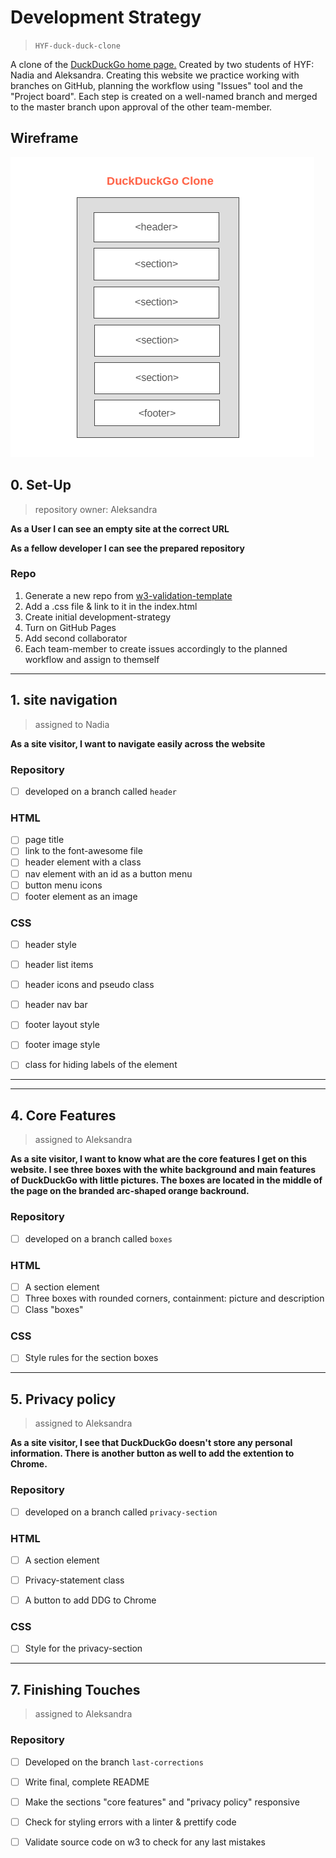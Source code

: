 # Development Strategy

> `HYF-duck-duck-clone`

A clone of the [DuckDuckGo home page.](duckduckgo.com) Created by two students of HYF: Nadia and Aleksandra. Creating this website we practice working with branches on GitHub, planning the workflow using "Issues" tool and the "Project board". Each step is created on a well-named branch and merged to the master branch upon approval of the other team-member. 

## Wireframe

![wireframe](/wireframe.png)

## 0. Set-Up

> repository owner: Aleksandra

__As a User I can see an empty site at the correct URL__

__As a fellow developer I can see the prepared repository__

### Repo

1. Generate a new repo from [w3-validation-template](https://github.com/hackyourfuturebelgium/w3-validation-template)
2. Add a .css file & link to it in the index.html
3. Create initial development-strategy
4. Turn on GitHub Pages
5. Add second collaborator
6. Each team-member to create issues accordingly to the planned workflow and assign to themself

---
 
 ## 1. site navigation 

> assigned to Nadia

__As a site visitor, I want to navigate easily across the website__

### Repository

- [ ] developed on a branch called `header`

### HTML

- [ ] page title
- [ ] link to the font-awesome file
- [ ] header element with a class
- [ ] nav element with an id as a button menu
- [ ] button menu icons
- [ ] footer element as an image

### CSS

- [ ] header style
- [ ] header list items
- [ ] header icons and pseudo class
- [ ] header nav bar
- [ ] footer layout style
- [ ] footer image style
- [ ] class for hiding labels of the element


---

<!-- ## 2.  site search

> assigned to Nadia

__As a site visitor, I want to perform search using the website__

### Repository

- [ ] developed on a branch called `search`

### HTML

- [ ] A section element with an id
- [ ] Logo image as a link element
- [ ] Form element with a search bar

### CSS

- [ ] search section layout
- [ ] image layout
- [ ] search-bar class
- [ ] search input layout
- [ ] search button style
- [ ] search button icon style

---

## 3. features

> assigned to Nadia

__As a site visitor, I want to learn more about the features of the company product__

### Repository

- [ ] developed on a branch called `features`

### HTML

- [ ] A section element with an id
- [ ] Heading and paragraphs element
- [ ] List element
- [ ] Form element
- [ ] Link element

### CSS

- [ ] features section layout
- [ ] list items layout
- [ ] search section layout
- [ ] link style
- [ ] button style

-->
---

## 4. Core Features

> assigned to Aleksandra

__As a site visitor, I want to know what are the core features I get on this website. I see three boxes with the white background and main features of DuckDuckGo with little pictures. The boxes are located in the middle of the page on the branded arc-shaped orange backround.__

### Repository

- [ ] developed on a branch called `boxes`

### HTML

- [ ] A section element
- [ ] Three boxes with rounded corners, containment: picture and description
- [ ] Class "boxes"

### CSS

- [ ] Style rules for the section boxes

---

## 5. Privacy policy

> assigned to Aleksandra

__As a site visitor, I see that DuckDuckGo doesn't store any personal information. There is another button as well to add the extention to Chrome.__

### Repository

- [ ] developed on a branch called `privacy-section`

### HTML

- [ ] A section element
- [ ] Privacy-statement class 
- [ ] A button to add DDG to Chrome


### CSS

- [ ] Style for the privacy-section

---

<!-- ## 6. Finishing Touches

> assigned to Nadia

### Repository

- [ ] Developed on the branch

- [ ] Write final, complete README
- [ ] Check for styling errors with a linter & prettify code
- [ ] Validate source code on w3 to check for any last mistakes
- [ ] Development-strategy -->

## 7. Finishing Touches

> assigned to Aleksandra 

### Repository

- [ ] Developed on the branch `last-corrections`

- [ ] Write final, complete README
- [ ] Make the sections "core features" and "privacy policy" responsive
- [ ] Check for styling errors with a linter & prettify code
- [ ] Validate source code on w3 to check for any last mistakes

